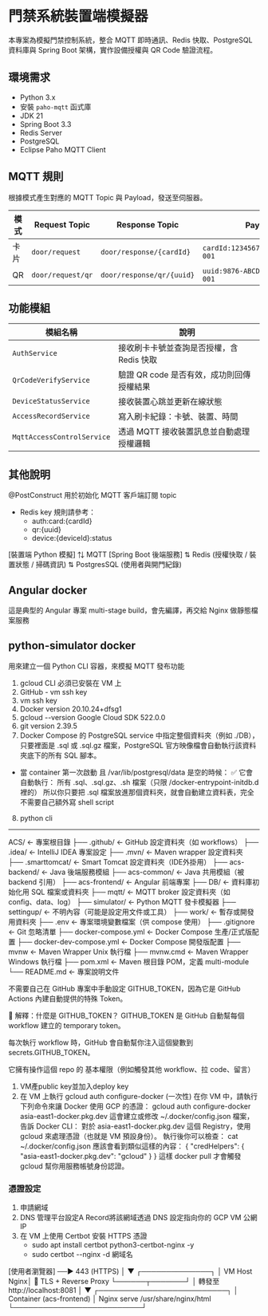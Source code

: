 # 門禁系統裝置端模擬器

本專案為模擬門禁控制系統，整合 MQTT 即時通訊、Redis 快取、PostgreSQL 資料庫與 Spring Boot 架構，實作設備授權與 QR Code 驗證流程。

## 環境需求

- Python 3.x
- 安裝 `paho-mqtt` 函式庫
- JDK 21
- Spring Boot 3.3
- Redis Server
- PostgreSQL
- Eclipse Paho MQTT Client

## MQTT 規則

根據模式產生對應的 MQTT Topic 與 Payload，發送至伺服器。

| 模式 | Request Topic     | Response Topic            | Payload 範例                             |
| -- | ----------------- | ------------------------- | -------------------------------------- |
| 卡片 | `door/request`    | `door/response/{cardId}`  | `cardId:123456789,deviceId:device-001` |
| QR | `door/request/qr` | `door/response/qr/{uuid}` | `uuid:9876-ABCD,deviceId:device-001`   |


## 功能模組
| 模組名稱 | 說明 |
|----------|------|
| `AuthService` | 接收刷卡卡號並查詢是否授權，含 Redis 快取 |
| `QrCodeVerifyService` | 驗證 QR code 是否有效，成功則回傳授權結果 |
| `DeviceStatusService` | 接收裝置心跳並更新在線狀態 |
| `AccessRecordService` | 寫入刷卡紀錄：卡號、裝置、時間|
| `MqttAccessControlService` | 透過 MQTT 接收裝置訊息並自動處理授權邏輯 |

## 其他說明
@PostConstruct 用於初始化 MQTT 客戶端訂閱 topic

* Redis key 規則請參考：
  * auth:card:{cardId}
  * qr:{uuid}
  * device:{deviceId}:status

[裝置端 Python 模擬]
⇅ MQTT
[Spring Boot 後端服務]
⇅ Redis 
(授權快取 / 裝置狀態 / 掃碼資訊)
⇅ PostgresSQL
(使用者與開門紀錄)

## Angular docker
這是典型的 Angular 專案 multi-stage build，會先編譯，再交給 Nginx 做靜態檔案服務

## python-simulator docker
用來建立一個 Python CLI 容器，來模擬 MQTT 發布功能


1. gcloud CLI 必須已安裝在 VM 上
2. GitHub - vm ssh key
3. vm ssh key
4. Docker version 20.10.24+dfsg1
5. gcloud --version Google Cloud SDK 522.0.0
6. git version 2.39.5
7. Docker Compose 的 PostgreSQL service 中指定整個資料夾（例如 ./DB），只要裡面是 .sql 或 .sql.gz 檔案，PostgreSQL 官方映像檔會自動執行該資料夾底下的所有 SQL 腳本。
  - 當 container 第一次啟動 且 /var/lib/postgresql/data 是空的時候：
    ✅ 它會自動執行：
    所有 .sql、.sql.gz、.sh 檔案（只限 /docker-entrypoint-initdb.d 裡的）
    所以你只要把 .sql 檔案放進那個資料夾，就會自動建立資料表，完全不需要自己額外寫 shell script
8. python cli


---
ACS/                            ← 專案根目錄
├── .github/                    ← GitHub 設定資料夾（如 workflows）
├── .idea/                      ← IntelliJ IDEA 專案設定
├── .mvn/                       ← Maven wrapper 設定資料夾
├── .smarttomcat/              ← Smart Tomcat 設定資料夾（IDE外掛用）
├── acs-backend/               ← Java 後端服務模組
├── acs-common/                ← Java 共用模組（被 backend 引用）
├── acs-frontend/              ← Angular 前端專案
├── DB/                        ← 資料庫初始化用 SQL 檔案或資料夾
├── mqtt/                      ← MQTT broker 設定資料夾（如 config、data、log）
├── simulator/                 ← Python MQTT 發卡模擬器
├── settingup/                 ← 不明內容（可能是設定用文件或工具）
├── work/                      ← 暫存或開發用資料夾
├── .env                       ← 專案環境變數檔案（供 compose 使用）
├── .gitignore                 ← Git 忽略清單
├── docker-compose.yml        ← Docker Compose 生產/正式版配置
├── docker-dev-compose.yml    ← Docker Compose 開發版配置
├── mvnw                      ← Maven Wrapper Unix 執行檔
├── mvnw.cmd                  ← Maven Wrapper Windows 執行檔
├── pom.xml                   ← Maven 根目錄 POM，定義 multi-module
└── README.md                 ← 專案說明文件

不需要自己在 GitHub 專案中手動設定 GITHUB_TOKEN，因為它是 GitHub Actions 內建自動提供的特殊 Token。

🧠 解釋：什麼是 GITHUB_TOKEN？
GITHUB_TOKEN 是 GitHub 自動幫每個 workflow 建立的 temporary token。

每次執行 workflow 時，GitHub 會自動幫你注入這個變數到 secrets.GITHUB_TOKEN。

它擁有操作這個 repo 的 基本權限（例如觸發其他 workflow、拉 code、留言）

1. VM產public key並加入deploy key
2. 在 VM 上執行 gcloud auth configure-docker (一次性)
   在你 VM 中，請執行下列命令來讓 Docker 使用 GCP 的憑證：
gcloud auth configure-docker asia-east1-docker.pkg.dev
這會建立或修改 ~/.docker/config.json 檔案，告訴 Docker CLI：
對於 asia-east1-docker.pkg.dev 這個 Registry，使用 gcloud 來處理憑證（也就是 VM 預設身份）。
執行後你可以檢查：
cat ~/.docker/config.json
應該會看到類似這樣的內容：
{
"credHelpers": {
"asia-east1-docker.pkg.dev": "gcloud"
}
}
這樣 docker pull 才會觸發 gcloud 幫你用服務帳號身份認證。


### 憑證設定
1. 申請網域
2. DNS 管理平台設定A Record將該網域透過 DNS 設定指向你的 GCP VM 公網 IP
3. 在 VM 上使用 Certbot 安裝 HTTPS 憑證 
   - sudo apt install certbot python3-certbot-nginx -y
   - sudo certbot --nginx -d 網域名

[使用者瀏覽器] ──▶ 443 (HTTPS)
│
▼
┌──────────────┐
│ VM Host Nginx│ 🔐 TLS + Reverse Proxy
└──────┬───────┘
│
轉發至 http://localhost:8081
│
▼
┌──────────────────────────┐
│ Container (acs-frontend) │ Nginx serve /usr/share/nginx/html
└──────────────────────────┘